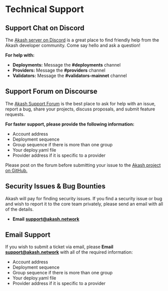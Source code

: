 # Technical Support

## Support Chat on Discord

The [Akash server on Discord](https://discord.com/invite/DxftX67) is a great place to find friendly help from the Akash developer community. Come say hello and ask a question!

**For help with:**

* **Deployments:** Message the **#deployments** channel
* **Providers:** Message the **#providers** channel
* **Validators:** Message the **#validators-mainnet** channel

## Support Forum on Discourse

The [Akash Support Forum](https://forum.akash.network) is the best place to ask for help with an issue, report a bug, share your projects, discuss proposals, and submit feature requests.

**For faster support, please provide the following information:**

* Account address
* Deployment sequence
* Group sequence if there is more than one group
* Your deploy.yaml file
* Provider address if it is specific to a provider

Please post on the forum before submitting your issue to the [Akash project on GitHub.](https://github.com/ovrclk/akash)

## Security Issues & Bug Bounties

Akash will pay for finding security issues. If you find a security issue or bug and wish to report it to the core team privately, please send an email with all of the details.

* **Email** [**support@akash.network**](mailto::support@akash.network)

## Email Support

If you wish to submit a ticket via email, please **Email** [**support@akash.network**](mailto::support@akash.network) with all of the required information:

* Account address
* Deployment sequence
* Group sequence if there is more than one group
* Your deploy.yaml file
* Provider address if it is specific to a provider
